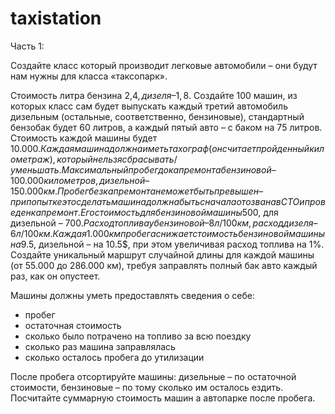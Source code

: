 # taxistation

Часть 1:

Создайте класс который производит легковые автомобили – они будут нам нужны для класса «таксопарк».
 
Стоимость литра бензина 2,4$, дизеля – 1,8$.
Создайте 100 машин, из которых класс сам будет выпускать каждый третий автомобиль дизельным (остальные, соответственно, бензиновые), стандартный бензобак будет 60 литров, а каждый пятый авто – с баком на 75 литров.
Стоимость каждой машины будет 10.000$. Каждая машина должна иметь тахограф (он считает пройденный километраж), который нельзя сбрасывать/уменьшать.
Максимальный пробег до капремонта бензиновой – 100.000 километров, дизельной – 150.000 км. Пробег без капремонта не может быть превышен – при попытке это сделать машина должна быть сначала отозвана в СТО и проведен капремонт. Его стоимость для бензиновой машины 500$, для дизельной – 700$.
Расход топлива у бензиновой – 8 л/100 км, расход дизеля – 6 л/100 км.
Каждая 1.000 км пробега снижает стоимость бензиновой машины на 9.5$, дизельной – на 10.5$, при этом увеличивая расход топлива на 1%.
Создайте уникальный маршрут случайной длины для каждой машины (от 55.000 до 286.000 км), требуя заправлять полный бак авто каждый раз, как он опустеет.
 
Машины должны уметь предоставлять сведения о себе:
- пробег
- остаточная стоимость
- сколько было потрачено на топливо за всю поездку
- сколько раз машина заправлялась
- сколько осталось пробега до утилизации
 
После пробега отсортируйте машины: дизельные – по остаточной стоимости, бензиновые – по тому сколько им осталось ездить.
Посчитайте суммарную стоимость машин а автопарке после пробега.
